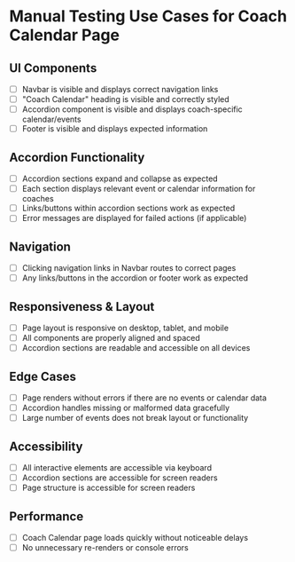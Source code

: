 # Manual Testing Use Cases for Coach Calendar Page

## UI Components

- [ ] Navbar is visible and displays correct navigation links
- [ ] "Coach Calendar" heading is visible and correctly styled
- [ ] Accordion component is visible and displays coach-specific calendar/events
- [ ] Footer is visible and displays expected information

## Accordion Functionality

- [ ] Accordion sections expand and collapse as expected
- [ ] Each section displays relevant event or calendar information for coaches
- [ ] Links/buttons within accordion sections work as expected
- [ ] Error messages are displayed for failed actions (if applicable)

## Navigation

- [ ] Clicking navigation links in Navbar routes to correct pages
- [ ] Any links/buttons in the accordion or footer work as expected

## Responsiveness & Layout

- [ ] Page layout is responsive on desktop, tablet, and mobile
- [ ] All components are properly aligned and spaced
- [ ] Accordion sections are readable and accessible on all devices

## Edge Cases

- [ ] Page renders without errors if there are no events or calendar data
- [ ] Accordion handles missing or malformed data gracefully
- [ ] Large number of events does not break layout or functionality

## Accessibility

- [ ] All interactive elements are accessible via keyboard
- [ ] Accordion sections are accessible for screen readers
- [ ] Page structure is accessible for screen readers

## Performance

- [ ] Coach Calendar page loads quickly without noticeable delays
- [ ] No unnecessary re-renders or console errors
